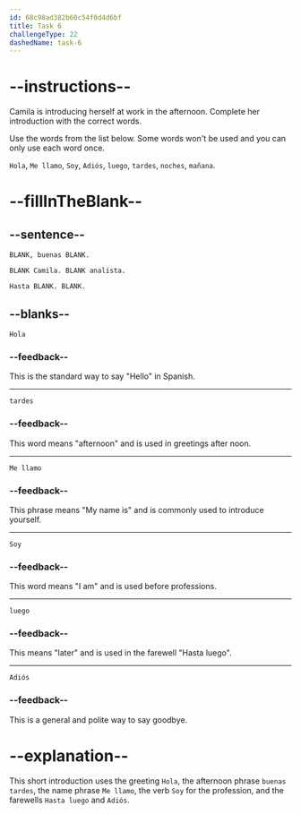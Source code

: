 ```yaml
---
id: 68c98ad382b60c54f0d4d6bf
title: Task 6
challengeType: 22
dashedName: task-6
---
```

<!-- (No Audio) -->

# --instructions--

Camila is introducing herself at work in the afternoon. Complete her introduction with the correct words.

Use the words from the list below. Some words won't be used and you can only use each word once.

`Hola`, `Me llamo`, `Soy`, `Adiós`, `luego`, `tardes`, `noches`, `mañana`.

# --fillInTheBlank--

## --sentence--

`BLANK, buenas BLANK.`  

`BLANK Camila. BLANK analista.`  

`Hasta BLANK. BLANK.`

## --blanks--

`Hola`

### --feedback--

This is the standard way to say "Hello" in Spanish.

---

`tardes`

### --feedback--

This word means "afternoon" and is used in greetings after noon.

---

`Me llamo`

### --feedback--

This phrase means "My name is" and is commonly used to introduce yourself.

---

`Soy`

### --feedback--

This word means "I am" and is used before professions.

---

`luego`

### --feedback--

This means "later" and is used in the farewell "Hasta luego".

---

`Adiós`

### --feedback--

This is a general and polite way to say goodbye.

# --explanation--

This short introduction uses the greeting `Hola`, the afternoon phrase `buenas tardes`, the name phrase `Me llamo`, the verb `Soy` for the profession, and the farewells `Hasta luego` and `Adiós`.
